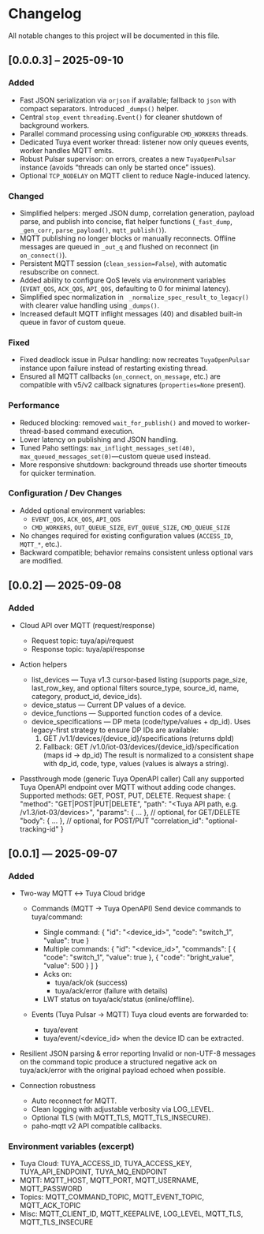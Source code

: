 Changelog
=========

All notable changes to this project will be documented in this file.

## [0.0.0.3] – 2025-09-10
### Added
- Fast JSON serialization via `orjson` if available; fallback to `json` with compact separators. Introduced `_dumps()` helper.
- Central `stop_event` `threading.Event()` for cleaner shutdown of background workers.
- Parallel command processing using configurable `CMD_WORKERS` threads.
- Dedicated Tuya event worker thread: listener now only queues events, worker handles MQTT emits.
- Robust Pulsar supervisor: on errors, creates a new `TuyaOpenPulsar` instance (avoids “threads can only be started once” issues).
- Optional `TCP_NODELAY` on MQTT client to reduce Nagle-induced latency.

### Changed
- Simplified helpers: merged JSON dump, correlation generation, payload parse, and publish into concise, flat helper functions (`_fast_dump`, `_gen_corr`, `parse_payload()`, `mqtt_publish()`).
- MQTT publishing no longer blocks or manually reconnects. Offline messages are queued in `_out_q` and flushed on reconnect (in `on_connect()`).
- Persistent MQTT session (`clean_session=False`), with automatic resubscribe on connect.
- Added ability to configure QoS levels via environment variables (`EVENT_QOS`, `ACK_QOS`, `API_QOS`, defaulting to 0 for minimal latency).
- Simplified spec normalization in ` _normalize_spec_result_to_legacy()` with clearer value handling using `_dumps()`.
- Increased default MQTT inflight messages (40) and disabled built-in queue in favor of custom queue.

### Fixed
- Fixed deadlock issue in Pulsar handling: now recreates `TuyaOpenPulsar` instance upon failure instead of restarting existing thread.
- Ensured all MQTT callbacks (`on_connect`, `on_message`, etc.) are compatible with v5/v2 callback signatures (`properties=None` present).

### Performance
- Reduced blocking: removed `wait_for_publish()` and moved to worker-thread-based command execution.
- Lower latency on publishing and JSON handling.
- Tuned Paho settings: `max_inflight_messages_set(40)`, `max_queued_messages_set(0)`—custom queue used instead.
- More responsive shutdown: background threads use shorter timeouts for quicker termination.

### Configuration / Dev Changes
- Added optional environment variables:
  - `EVENT_QOS`, `ACK_QOS`, `API_QOS`
  - `CMD_WORKERS`, `OUT_QUEUE_SIZE`, `EVT_QUEUE_SIZE`, `CMD_QUEUE_SIZE`
- No changes required for existing configuration values (`ACCESS_ID`, `MQTT_*`, etc.).
- Backward compatible; behavior remains consistent unless optional vars are modified.

[0.0.2] — 2025-09-08
--------------------

### Added
- Cloud API over MQTT (request/response)
  - Request topic: tuya/api/request
  - Response topic: tuya/api/response

- Action helpers
  - list_devices — Tuya v1.3 cursor-based listing (supports page_size, last_row_key, and optional filters source_type, source_id, name, category, product_id, device_ids).
  - device_status — Current DP values of a device.
  - device_functions — Supported function codes of a device.
  - device_specifications — DP meta (code/type/values + dp_id).
    Uses legacy-first strategy to ensure DP IDs are available:
      1) GET /v1.1/devices/{device_id}/specifications (returns dpId)
      2) Fallback: GET /v1.0/iot-03/devices/{device_id}/specification (maps id → dp_id)
    The result is normalized to a consistent shape with dp_id, code, type, values (values is always a string).

- Passthrough mode (generic Tuya OpenAPI caller)
  Call any supported Tuya OpenAPI endpoint over MQTT without adding code changes.
  Supported methods: GET, POST, PUT, DELETE.
  Request shape:
    {
      "method": "GET|POST|PUT|DELETE",
      "path": "<Tuya API path, e.g. /v1.3/iot-03/devices>",
      "params": { ... },   // optional, for GET/DELETE
      "body":   { ... },   // optional, for POST/PUT
      "correlation_id": "optional-tracking-id"
    }



[0.0.1] — 2025-09-07
--------------------

### Added
- Two-way MQTT ↔ Tuya Cloud bridge
  - Commands (MQTT → Tuya OpenAPI)
    Send device commands to tuya/command:
    - Single command:
        { "id": "<device_id>", "code": "switch_1", "value": true }
    - Multiple commands:
        {
          "id": "<device_id>",
          "commands": [
            { "code": "switch_1", "value": true },
            { "code": "bright_value", "value": 500 }
          ]
        }
    - Acks on:
      - tuya/ack/ok (success)
      - tuya/ack/error (failure with details)
    - LWT status on tuya/ack/status (online/offline).

  - Events (Tuya Pulsar → MQTT)
    Tuya cloud events are forwarded to:
    - tuya/event
    - tuya/event/<device_id> when the device ID can be extracted.

- Resilient JSON parsing & error reporting
  Invalid or non-UTF-8 messages on the command topic produce a structured negative ack on tuya/ack/error with the original payload echoed when possible.

- Connection robustness
  - Auto reconnect for MQTT.
  - Clean logging with adjustable verbosity via LOG_LEVEL.
  - Optional TLS (with MQTT_TLS, MQTT_TLS_INSECURE).
  - paho-mqtt v2 API compatible callbacks.

### Environment variables (excerpt)
- Tuya Cloud: TUYA_ACCESS_ID, TUYA_ACCESS_KEY, TUYA_API_ENDPOINT, TUYA_MQ_ENDPOINT
- MQTT: MQTT_HOST, MQTT_PORT, MQTT_USERNAME, MQTT_PASSWORD
- Topics: MQTT_COMMAND_TOPIC, MQTT_EVENT_TOPIC, MQTT_ACK_TOPIC
- Misc: MQTT_CLIENT_ID, MQTT_KEEPALIVE, LOG_LEVEL, MQTT_TLS, MQTT_TLS_INSECURE
